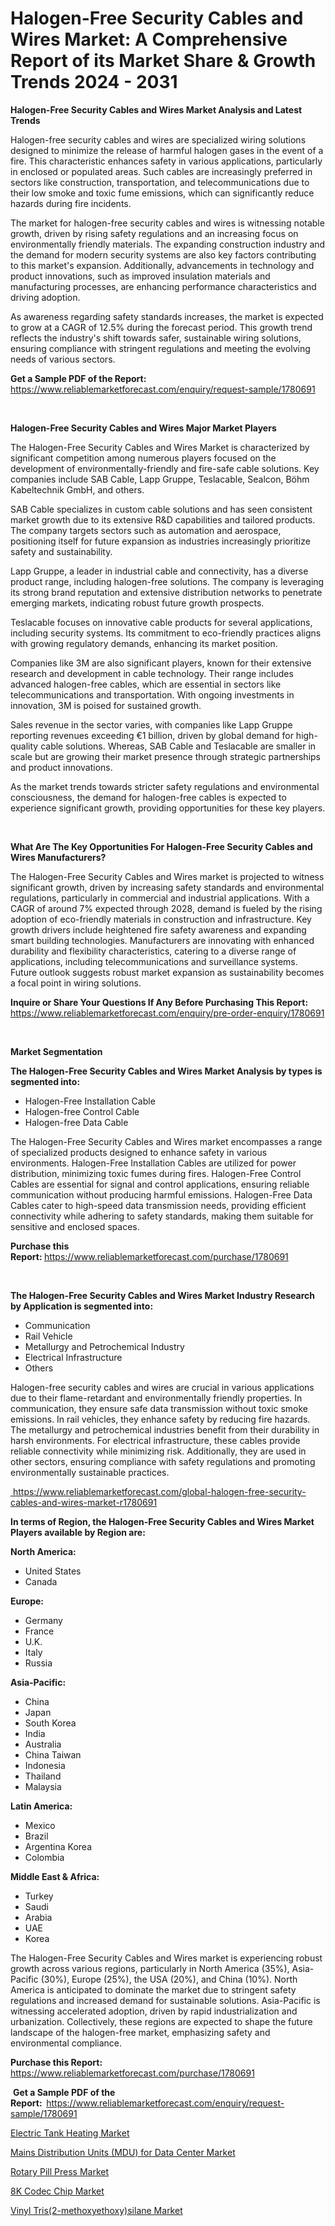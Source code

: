 <p><h1>Halogen-Free Security Cables and Wires Market: A Comprehensive Report of its Market Share & Growth Trends 2024 - 2031</h1></p><p><strong>Halogen-Free Security Cables and Wires Market Analysis and Latest Trends</strong></p>
<p><p>Halogen-free security cables and wires are specialized wiring solutions designed to minimize the release of harmful halogen gases in the event of a fire. This characteristic enhances safety in various applications, particularly in enclosed or populated areas. Such cables are increasingly preferred in sectors like construction, transportation, and telecommunications due to their low smoke and toxic fume emissions, which can significantly reduce hazards during fire incidents.</p><p>The market for halogen-free security cables and wires is witnessing notable growth, driven by rising safety regulations and an increasing focus on environmentally friendly materials. The expanding construction industry and the demand for modern security systems are also key factors contributing to this market's expansion. Additionally, advancements in technology and product innovations, such as improved insulation materials and manufacturing processes, are enhancing performance characteristics and driving adoption.</p><p>As awareness regarding safety standards increases, the market is expected to grow at a CAGR of 12.5% during the forecast period. This growth trend reflects the industry's shift towards safer, sustainable wiring solutions, ensuring compliance with stringent regulations and meeting the evolving needs of various sectors.</p></p>
<p><strong>Get a Sample PDF of the Report:&nbsp;</strong> <a href="https://www.reliablemarketforecast.com/enquiry/request-sample/1780691?utm_campaign=1178&utm_medium=2&utm_source=Github&utm_content=ia&utm_term=13102024&utm_id=halogen-free-security-cables-and-wires">https://www.reliablemarketforecast.com/enquiry/request-sample/1780691</a></p>
<p>&nbsp;</p>
<p><strong>Halogen-Free Security Cables and Wires Major Market Players</strong></p>
<p><p>The Halogen-Free Security Cables and Wires Market is characterized by significant competition among numerous players focused on the development of environmentally-friendly and fire-safe cable solutions. Key companies include SAB Cable, Lapp Gruppe, Teslacable, Sealcon, Böhm Kabeltechnik GmbH, and others.</p><p>SAB Cable specializes in custom cable solutions and has seen consistent market growth due to its extensive R&D capabilities and tailored products. The company targets sectors such as automation and aerospace, positioning itself for future expansion as industries increasingly prioritize safety and sustainability.</p><p>Lapp Gruppe, a leader in industrial cable and connectivity, has a diverse product range, including halogen-free solutions. The company is leveraging its strong brand reputation and extensive distribution networks to penetrate emerging markets, indicating robust future growth prospects.</p><p>Teslacable focuses on innovative cable products for several applications, including security systems. Its commitment to eco-friendly practices aligns with growing regulatory demands, enhancing its market position.</p><p>Companies like 3M are also significant players, known for their extensive research and development in cable technology. Their range includes advanced halogen-free cables, which are essential in sectors like telecommunications and transportation. With ongoing investments in innovation, 3M is poised for sustained growth.</p><p>Sales revenue in the sector varies, with companies like Lapp Gruppe reporting revenues exceeding €1 billion, driven by global demand for high-quality cable solutions. Whereas, SAB Cable and Teslacable are smaller in scale but are growing their market presence through strategic partnerships and product innovations.</p><p>As the market trends towards stricter safety regulations and environmental consciousness, the demand for halogen-free cables is expected to experience significant growth, providing opportunities for these key players.</p></p>
<p>&nbsp;</p>
<p><strong>What Are The Key Opportunities For Halogen-Free Security Cables and Wires Manufacturers?</strong></p>
<p><p>The Halogen-Free Security Cables and Wires market is projected to witness significant growth, driven by increasing safety standards and environmental regulations, particularly in commercial and industrial applications. With a CAGR of around 7% expected through 2028, demand is fueled by the rising adoption of eco-friendly materials in construction and infrastructure. Key growth drivers include heightened fire safety awareness and expanding smart building technologies. Manufacturers are innovating with enhanced durability and flexibility characteristics, catering to a diverse range of applications, including telecommunications and surveillance systems. Future outlook suggests robust market expansion as sustainability becomes a focal point in wiring solutions.</p></p>
<p><strong>Inquire or Share Your Questions If Any Before Purchasing This Report:</strong> <a href="https://www.reliablemarketforecast.com/enquiry/pre-order-enquiry/1780691?utm_campaign=1178&utm_medium=2&utm_source=Github&utm_content=ia&utm_term=13102024&utm_id=halogen-free-security-cables-and-wires">https://www.reliablemarketforecast.com/enquiry/pre-order-enquiry/1780691</a></p>
<p>&nbsp;</p>
<p><strong>Market Segmentation</strong></p>
<p><strong>The Halogen-Free Security Cables and Wires Market Analysis by types is segmented into:</strong></p>
<p><ul><li>Halogen-Free Installation Cable</li><li>Halogen-free Control Cable</li><li>Halogen-free Data Cable</li></ul></p>
<p><p>The Halogen-Free Security Cables and Wires market encompasses a range of specialized products designed to enhance safety in various environments. Halogen-Free Installation Cables are utilized for power distribution, minimizing toxic fumes during fires. Halogen-Free Control Cables are essential for signal and control applications, ensuring reliable communication without producing harmful emissions. Halogen-Free Data Cables cater to high-speed data transmission needs, providing efficient connectivity while adhering to safety standards, making them suitable for sensitive and enclosed spaces.</p></p>
<p><strong>Purchase this Report:&nbsp;</strong><a href="https://www.reliablemarketforecast.com/purchase/1780691?utm_campaign=1178&utm_medium=2&utm_source=Github&utm_content=ia&utm_term=13102024&utm_id=halogen-free-security-cables-and-wires">https://www.reliablemarketforecast.com/purchase/1780691</a></p>
<p>&nbsp;</p>
<p><strong>The Halogen-Free Security Cables and Wires Market Industry Research by Application is segmented into:</strong></p>
<p><ul><li>Communication</li><li>Rail Vehicle</li><li>Metallurgy and Petrochemical Industry</li><li>Electrical Infrastructure</li><li>Others</li></ul></p>
<p><p>Halogen-free security cables and wires are crucial in various applications due to their flame-retardant and environmentally friendly properties. In communication, they ensure safe data transmission without toxic smoke emissions. In rail vehicles, they enhance safety by reducing fire hazards. The metallurgy and petrochemical industries benefit from their durability in harsh environments. For electrical infrastructure, these cables provide reliable connectivity while minimizing risk. Additionally, they are used in other sectors, ensuring compliance with safety regulations and promoting environmentally sustainable practices.</p></p>
<p><a href="https://www.reliablemarketforecast.com/global-halogen-free-security-cables-and-wires-market-r1780691?utm_campaign=1178&utm_medium=2&utm_source=Github&utm_content=ia&utm_term=13102024&utm_id=halogen-free-security-cables-and-wires">&nbsp;https://www.reliablemarketforecast.com/global-halogen-free-security-cables-and-wires-market-r1780691</a></p>
<p><strong>In terms of Region, the Halogen-Free Security Cables and Wires Market Players available by Region are:</strong></p>
<p>
    <p> <strong> North America: </strong>
        <ul>
            <li>United States</li>
            <li>Canada</li>
        </ul>
        </p> 
    <p> <strong> Europe: </strong>
        <ul>
            <li>Germany</li>
            <li>France</li>
            <li>U.K.</li>
            <li>Italy</li>
            <li>Russia</li>
        </ul>
        </p> 
    <p> <strong> Asia-Pacific: </strong>
        <ul>
            <li>China</li>
            <li>Japan</li>
            <li>South Korea</li>
            <li>India</li>
            <li>Australia</li>
            <li>China Taiwan</li>
            <li>Indonesia</li>
            <li>Thailand</li>
            <li>Malaysia</li>
        </ul>
        </p> 
    <p> <strong> Latin America: </strong>
        <ul>
            <li>Mexico</li>
            <li>Brazil</li>
            <li>Argentina Korea</li>
            <li>Colombia</li>
        </ul>
        </p> 
    <p> <strong> Middle East & Africa: </strong>
        <ul>
            <li>Turkey</li>
            <li>Saudi</li>
            <li>Arabia</li>
            <li>UAE</li>
            <li>Korea</li>
        </ul>
    </p>
    </p>
<p><p>The Halogen-Free Security Cables and Wires market is experiencing robust growth across various regions, particularly in North America (35%), Asia-Pacific (30%), Europe (25%), the USA (20%), and China (10%). North America is anticipated to dominate the market due to stringent safety regulations and increased demand for sustainable solutions. Asia-Pacific is witnessing accelerated adoption, driven by rapid industrialization and urbanization. Collectively, these regions are expected to shape the future landscape of the halogen-free market, emphasizing safety and environmental compliance.</p></p>
<p><strong>Purchase this Report: </strong><a href="https://www.reliablemarketforecast.com/purchase/1780691?utm_campaign=1178&utm_medium=2&utm_source=Github&utm_content=ia&utm_term=13102024&utm_id=halogen-free-security-cables-and-wires">https://www.reliablemarketforecast.com/purchase/1780691</a></p>
<p>&nbsp;<strong>Get a Sample PDF of the Report:&nbsp;&nbsp;</strong><a href="https://www.reliablemarketforecast.com/enquiry/request-sample/1780691?utm_campaign=1178&utm_medium=2&utm_source=Github&utm_content=ia&utm_term=13102024&utm_id=halogen-free-security-cables-and-wires">https://www.reliablemarketforecast.com/enquiry/request-sample/1780691</a></p>
<p><strong></strong></p>
<p><p><a href="https://github.com/josqmxrouth/Market-Research-Report-List-1/blob/main/electric-tank-heating-market.md?utm_campaign=1178&utm_medium=2&utm_source=Github&utm_content=ia&utm_term=13102024&utm_id=halogen-free-security-cables-and-wires">Electric Tank Heating Market</a></p><p><a href="https://www.linkedin.com/pulse/analyzing-mains-distribution-units-mdu-data-center-q3yoc?utm_campaign=1178&utm_medium=2&utm_source=Github&utm_content=ia&utm_term=13102024&utm_id=halogen-free-security-cables-and-wires">Mains Distribution Units (MDU) for Data Center Market</a></p><p><a href="https://github.com/st5j1sellai/Market-Research-Report-List-1/blob/main/rotary-pill-press-market.md?utm_campaign=1178&utm_medium=2&utm_source=Github&utm_content=ia&utm_term=13102024&utm_id=halogen-free-security-cables-and-wires">Rotary Pill Press Market</a></p><p><a href="https://www.linkedin.com/pulse/8k-codec-chip-market-trends-insights-type-application-analysis-rcqlc?utm_campaign=1178&utm_medium=2&utm_source=Github&utm_content=ia&utm_term=13102024&utm_id=halogen-free-security-cables-and-wires">8K Codec Chip Market</a></p><p><a href="https://www.linkedin.com/pulse/future-vinyl-tris2-methoxyethoxysilane-market-global-forecast-ptv6e?utm_campaign=1178&utm_medium=2&utm_source=Github&utm_content=ia&utm_term=13102024&utm_id=halogen-free-security-cables-and-wires">Vinyl Tris(2-methoxyethoxy)silane Market</a></p></p>